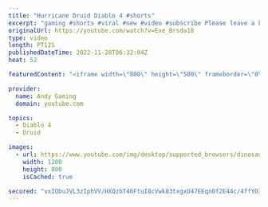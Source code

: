 ```yaml
---
title: "Hurricane Druid Diablo 4 #shorts"
excerpt: "gaming #shorts #viral #new #video #subscribe Please leave a Like & Subscribe, it helps the channel grow!"
originalUrl: https://youtube.com/watch?v=Exe_Brsda18
type: video
length: PT12S
publishedDateTime: 2022-11-28T06:32:04Z
heat: 52

featuredContent: "<iframe width=\"800\" height=\"500\" frameborder=\"0\" src=\"https://www.youtube.com/embed/Exe_Brsda18\" allow=\"accelerometer; autoplay; encrypted-media; gyroscope; picture-in-picture\" allowfullscreen></iframe>"

provider:
  name: Andy Gaming
  domain: youtube.com

topics:
  - Diablo 4
  - Druid

images:
  - url: https://www.youtube.com/img/desktop/supported_browsers/dinosaur.png
    width: 1200
    height: 800
    isCached: true

secured: "vxIQbuJVL3zIphVV/HXQzbT46FtuI8cVwk83txgxU47EEqn0f2E44c/4ffYO1OJ9aDGRyAWWfZEUlwuozXUNQwdmMeV4yx9Vs515k+QBIq86DX9RmVfNJCs3z4ArHrNXfirirb18FLPnzCNkDNBlyPGInO2RYykMxZevclwfZWQg016QwQmCe0jNYzOLzxcUTGc55BtQW+QOrh47JDlJkdQFeUn9aPBZRYa6K3adDJNR5XyFiVU7pJVo1BsunlJ8gtiLnIOvdWr5PsxIUoMNtsXdCA7W/eogYDJhrAI/o73o6OG06vcdTagg8iT+4NkHlz0usq2BJQZBbar/MFKjabpQC5xX6DC4uFEWOcbR65EeZLmpxwacA6f6tM2Ceof3CdBuTrjWUwjYWRQCfWfSjMsPaqH4A2N/DBL1uN+IM6U=;MnIsLl3T3XDVvx2H53yvLg=="
---
```


